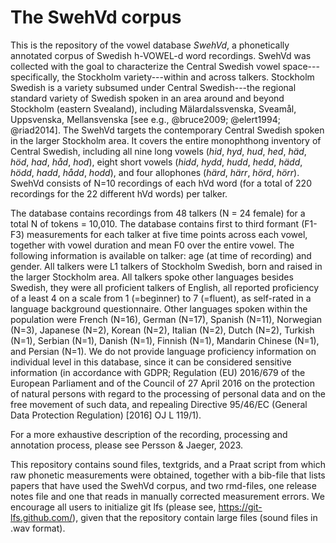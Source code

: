 # The SwehVd corpus
This is the repository of the vowel database *SwehVd*, a phonetically annotated corpus of Swedish h-VOWEL-d word recordings. SwehVd was collected with the goal to characterize the Central Swedish vowel space---specifically, the Stockholm variety---within and across talkers. Stockholm Swedish is a variety subsumed under Central Swedish---the regional standard variety of Swedish spoken in an area around and beyond Stockholm (eastern Svealand), including Mälardalssvenska, Sveamål, Uppsvenska, Mellansvenska [see e.g., @bruce2009; @elert1994; @riad2014]. The SwehVd targets the contemporary Central Swedish spoken in the larger Stockholm area. It covers the entire monophthong inventory of Central Swedish, including all nine long vowels (*hid*, *hyd*, *hud*, *hed*, *häd*, *höd*, *had*, *håd*, *hod*), eight short vowels (*hidd*, *hydd*, *hudd*, *hedd*, *hädd*, *hödd*, *hadd*, *hådd*, *hodd*), and four allophones (*härd*, *härr*, *hörd*, *hörr*). SwehVd consists of N=10 recordings of each hVd word (for a total of 220 recordings for the 22 different hVd words) per talker. 

The database contains recordings from 48 talkers (N = 24 female) for a total N of tokens = 10,010. The database contains first to third formant (F1-F3) measurements for each talker at five time points across each vowel, together with vowel duration and mean F0 over the entire vowel. The following information is available on talker: age (at time of recording) and gender. All talkers were L1 talkers of Stockholm Swedish, born and raised in the larger Stockholm area. All talkers spoke other languages besides Swedish, they were all proficient talkers of English, all reported proficiency of a least 4 on a scale from 1 (=beginner) to 7 (=fluent), as self-rated in a language background questionnaire. Other languages spoken within the population were French (N=16), German (N=17), Spanish (N=11), Norwegian (N=3), Japanese (N=2), Korean (N=2), Italian (N=2), Dutch (N=2), Turkish (N=1), Serbian (N=1), Danish (N=1), Finnish (N=1), Mandarin Chinese (N=1), and Persian (N=1). We do not provide language proficiency information on individual level in this database, since it can be considered sensitive information (in accordance with GDPR; Regulation (EU) 2016/679 of the European Parliament and of the Council of 27 April 2016 on the protection of natural persons with regard to the processing of personal data and on the free movement of such data, and repealing Directive 95/46/EC (General Data Protection Regulation) [2016] OJ L 119/1).

For a more exhaustive description of the recording, processing and annotation process, please see Persson & Jaeger, 2023.

This repository contains sound files, textgrids, and a Praat script from which raw phonetic measurements were obtained, together with a bib-file that lists papers that have used the SwehVd corpus, and two rmd-files, one release notes file and one that reads in manually corrected measurement errors. We encourage all users to initialize git lfs (please see, https://git-lfs.github.com/), given that the repository contain large files (sound files in .wav format).